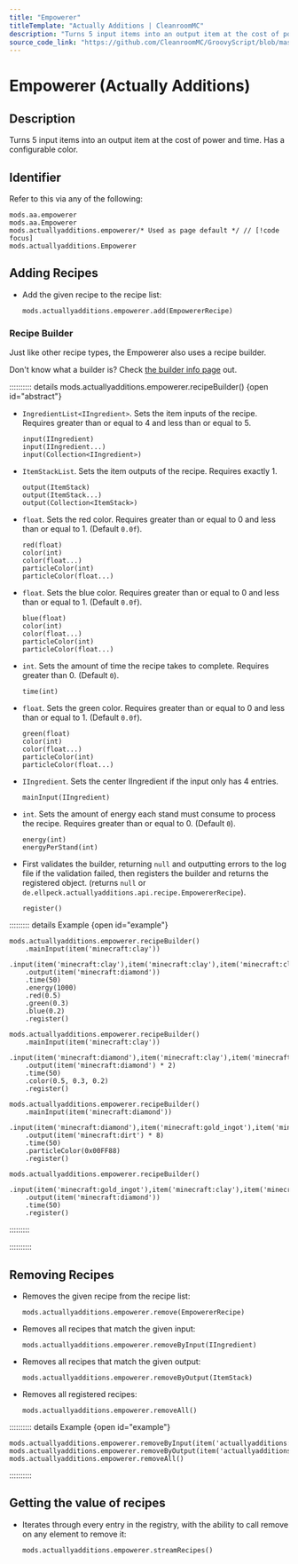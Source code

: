 ```yaml
---
title: "Empowerer"
titleTemplate: "Actually Additions | CleanroomMC"
description: "Turns 5 input items into an output item at the cost of power and time. Has a configurable color."
source_code_link: "https://github.com/CleanroomMC/GroovyScript/blob/master/src/main/java/com/cleanroommc/groovyscript/compat/mods/actuallyadditions/Empowerer.java"
---
```


# Empowerer (Actually Additions)

## Description

Turns 5 input items into an output item at the cost of power and time. Has a configurable color.

## Identifier

Refer to this via any of the following:

```groovy:no-line-numbers {3}
mods.aa.empowerer
mods.aa.Empowerer
mods.actuallyadditions.empowerer/* Used as page default */ // [!code focus]
mods.actuallyadditions.Empowerer
```


## Adding Recipes

- Add the given recipe to the recipe list:

    ```groovy:no-line-numbers
    mods.actuallyadditions.empowerer.add(EmpowererRecipe)
    ```


### Recipe Builder

Just like other recipe types, the Empowerer also uses a recipe builder.

Don't know what a builder is? Check [the builder info page](../../getting_started/builder.md) out.

:::::::::: details mods.actuallyadditions.empowerer.recipeBuilder() {open id="abstract"}
- `IngredientList<IIngredient>`. Sets the item inputs of the recipe. Requires greater than or equal to 4 and less than or equal to 5.

    ```groovy:no-line-numbers
    input(IIngredient)
    input(IIngredient...)
    input(Collection<IIngredient>)
    ```

- `ItemStackList`. Sets the item outputs of the recipe. Requires exactly 1.

    ```groovy:no-line-numbers
    output(ItemStack)
    output(ItemStack...)
    output(Collection<ItemStack>)
    ```

- `float`. Sets the red color. Requires greater than or equal to 0 and less than or equal to 1. (Default `0.0f`).

    ```groovy:no-line-numbers
    red(float)
    color(int)
    color(float...)
    particleColor(int)
    particleColor(float...)
    ```

- `float`. Sets the blue color. Requires greater than or equal to 0 and less than or equal to 1. (Default `0.0f`).

    ```groovy:no-line-numbers
    blue(float)
    color(int)
    color(float...)
    particleColor(int)
    particleColor(float...)
    ```

- `int`. Sets the amount of time the recipe takes to complete. Requires greater than 0. (Default `0`).

    ```groovy:no-line-numbers
    time(int)
    ```

- `float`. Sets the green color. Requires greater than or equal to 0 and less than or equal to 1. (Default `0.0f`).

    ```groovy:no-line-numbers
    green(float)
    color(int)
    color(float...)
    particleColor(int)
    particleColor(float...)
    ```

- `IIngredient`. Sets the center IIngredient if the input only has 4 entries.

    ```groovy:no-line-numbers
    mainInput(IIngredient)
    ```

- `int`. Sets the amount of energy each stand must consume to process the recipe. Requires greater than or equal to 0. (Default `0`).

    ```groovy:no-line-numbers
    energy(int)
    energyPerStand(int)
    ```

- First validates the builder, returning `null` and outputting errors to the log file if the validation failed, then registers the builder and returns the registered object. (returns `null` or `de.ellpeck.actuallyadditions.api.recipe.EmpowererRecipe`).

    ```groovy:no-line-numbers
    register()
    ```

::::::::: details Example {open id="example"}
```groovy:no-line-numbers
mods.actuallyadditions.empowerer.recipeBuilder()
    .mainInput(item('minecraft:clay'))
    .input(item('minecraft:clay'),item('minecraft:clay'),item('minecraft:clay'),item('minecraft:clay'))
    .output(item('minecraft:diamond'))
    .time(50)
    .energy(1000)
    .red(0.5)
    .green(0.3)
    .blue(0.2)
    .register()

mods.actuallyadditions.empowerer.recipeBuilder()
    .mainInput(item('minecraft:clay'))
    .input(item('minecraft:diamond'),item('minecraft:clay'),item('minecraft:clay'),item('minecraft:clay'))
    .output(item('minecraft:diamond') * 2)
    .time(50)
    .color(0.5, 0.3, 0.2)
    .register()

mods.actuallyadditions.empowerer.recipeBuilder()
    .mainInput(item('minecraft:diamond'))
    .input(item('minecraft:diamond'),item('minecraft:gold_ingot'),item('minecraft:diamond'),item('minecraft:gold_ingot'))
    .output(item('minecraft:dirt') * 8)
    .time(50)
    .particleColor(0x00FF88)
    .register()

mods.actuallyadditions.empowerer.recipeBuilder()
    .input(item('minecraft:gold_ingot'),item('minecraft:clay'),item('minecraft:clay'),item('minecraft:clay'),item('minecraft:clay'))
    .output(item('minecraft:diamond'))
    .time(50)
    .register()
```

:::::::::

::::::::::

## Removing Recipes

- Removes the given recipe from the recipe list:

    ```groovy:no-line-numbers
    mods.actuallyadditions.empowerer.remove(EmpowererRecipe)
    ```

- Removes all recipes that match the given input:

    ```groovy:no-line-numbers
    mods.actuallyadditions.empowerer.removeByInput(IIngredient)
    ```

- Removes all recipes that match the given output:

    ```groovy:no-line-numbers
    mods.actuallyadditions.empowerer.removeByOutput(ItemStack)
    ```

- Removes all registered recipes:

    ```groovy:no-line-numbers
    mods.actuallyadditions.empowerer.removeAll()
    ```

:::::::::: details Example {open id="example"}
```groovy:no-line-numbers
mods.actuallyadditions.empowerer.removeByInput(item('actuallyadditions:item_crystal'))
mods.actuallyadditions.empowerer.removeByOutput(item('actuallyadditions:item_misc:24'))
mods.actuallyadditions.empowerer.removeAll()
```

::::::::::

## Getting the value of recipes

- Iterates through every entry in the registry, with the ability to call remove on any element to remove it:

    ```groovy:no-line-numbers
    mods.actuallyadditions.empowerer.streamRecipes()
    ```
